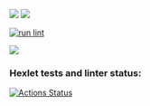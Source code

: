<a href="https://codeclimate.com/github/codeclimate/codeclimate/maintainability"><img src="https://api.codeclimate.com/v1/badges/a99a88d28ad37a79dbf6/maintainability" /></a>
<a href="https://codeclimate.com/github/codeclimate/codeclimate/test_coverage"><img src="https://api.codeclimate.com/v1/badges/a99a88d28ad37a79dbf6/test_coverage" /></a>

[![run lint](https://github.com/Evgeany/frontend-project-lvl1/actions/workflows/evg-hex-lint.yml/badge.svg?event=push )](https://github.com/Evgeany/frontend-project-lvl1/actions)

<a href='https://asciinema.org/a/mU52yQ1ZjwPJfvlU9uBD3z9ci'><img src='https://i2.paste.pics/0494f8fda9fe78d656f33e180a807b42.png' /></a>

### Hexlet tests and linter status:
[![Actions Status](https://github.com/Evgeany/frontend-project-lvl1/workflows/hexlet-check/badge.svg)](https://github.com/Evgeany/frontend-project-lvl1/actions)
